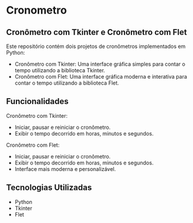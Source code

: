 # Cronometro

## Cronômetro com Tkinter e Cronômetro com Flet

Este repositório contém dois projetos de cronômetros implementados em Python:

- Cronômetro com Tkinter: Uma interface gráfica simples para contar o tempo utilizando a biblioteca Tkinter.
- Cronômetro com Flet: Uma interface gráfica moderna e interativa para contar o tempo utilizando a biblioteca Flet.

## Funcionalidades

Cronômetro com Tkinter:

- Iniciar, pausar e reiniciar o cronômetro.
- Exibir o tempo decorrido em horas, minutos e segundos.

Cronômetro com Flet:

- Iniciar, pausar e reiniciar o cronômetro.
- Exibir o tempo decorrido em horas, minutos e segundos.
- Interface mais moderna e personalizável.

## Tecnologias Utilizadas

- Python
- Tkinter 
- Flet 
